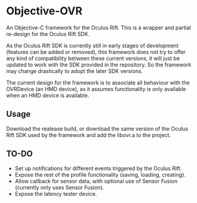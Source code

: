 Objective-OVR
=============

An Objective-C framework for the Oculus Rift. This is a wrapper and partial re-design for the Oculus Rift SDK.

As the Oculus Rift SDK is currently still in early stages of development (features can be added or removed), this framework does not try to offer any kind of compatibility between these current versions, it will just be updated to work with the SDK provided in the repository. So the framework may change drastically to adopt the later SDK versions.

The current design for the framework is to associate all behaviour with the OVRDevice (an HMD device), as it assumes functionality is only available when an HMD device is available.


Usage
-----

Download the realease build, or download the same version of the Oculus Rift SDK used by the framework and add the libovr.a to the project.



TO-DO
-----

 * Set up notifications for different events triggered by the Oculus Rift.
 * Expose the rest of the profile functionality (saving, loading, creating).
 * Allow callback for sensor data, with optional use of Sensor Fusion (currently only uses Sensor Fusion).
 * Expose the latency tester device.